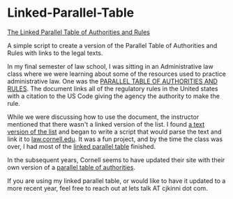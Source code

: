 Linked-Parallel-Table
=====================

[The Linked Parallel Table of Authorities and Rules](http://ckinniburgh.github.io/Linked-Parallel-Table/)

A simple script to create a version of the Parallel Table of Authorities and Rules with links to the legal texts.

In my final semester of law school, I was sitting in an Administrative law class where we were learning about some of the resources used to practice administrative law.  One was the [PARALLEL TABLE OF AUTHORITIES AND RULES](https://www.gpo.gov/help/parallel_table.pdf).  The document links all of the regulatory rules in the United states with a citation to the US Code giving the agency the authority to make the rule.

While we were discussing how to use the document, the instructor mentioned that there wasn't a linked version of the list.  I found [a text version of the list](https://github.com/CJKinni/Linked-Parallel-Table/blob/master/ptoa_2014.txt) and began to write a script that would parse the text and link it to [law.cornell.edu](https://www.law.cornell.edu/).  It was a fun project, and by the time the class was over, I had most of the [linked parallel table](cjkinni.com/Linked-Parallel-Table/) finished.

In the subsequent years, Cornell seems to have updated their site with their own version of a [parallel table of authorities](https://www.law.cornell.edu/ptoa).

If you are using my linked parallel table, or would like to have it updated to a more recent year, feel free to reach out at lets talk AT cjkinni dot com.
